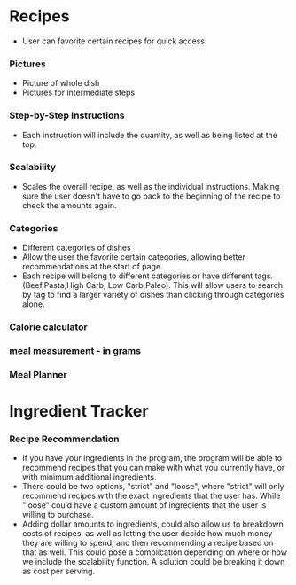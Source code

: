 # Recipes
- User can favorite certain recipes for quick access
### Pictures
- Picture of whole dish
- Pictures for intermediate steps

### Step-by-Step Instructions
- Each instruction will include the quantity, as well as being listed at the top.

### Scalability
- Scales the overall recipe, as well as the individual instructions. Making sure the user
doesn't have to go back to the beginning of the recipe to check the amounts again.

### Categories
- Different categories of dishes
- Allow the user the favorite certain categories, allowing better recommendations at the start of page
- Each recipe will belong to different categories or have different tags. (Beef,Pasta,High Carb, Low Carb,Paleo).
This will allow users to search by tag to find a larger variety of dishes than clicking through categories alone.

### Calorie calculator

### meal measurement - in grams

### Meal Planner


# Ingredient Tracker

### Recipe Recommendation
- If you have your ingredients in the program, the program will be able to recommend recipes that you can make
with what you currently have, or with minimum additional ingredients.
- There could be two options, "strict" and "loose", where "strict" will only recommend recipes with the exact
ingredients that the user has. While "loose" could have a custom amount of ingredients that the user is willing
to purchase.
- Adding dollar amounts to ingredients, could also allow us to breakdown costs of recipes, as well as letting
the user decide how much money they are willing to spend, and then recommending a recipe based on that as well.
This could pose a complication depending on where or how we include the scalability function. A solution could
be breaking it down as cost per serving.